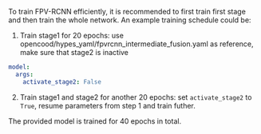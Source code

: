 To train FPV-RCNN efficiently, it is recommended to first train first stage and then train the whole network.
An example training schedule could be: 
1. Train stage1 for 20 epochs: use opencood/hypes_yaml/fpvrcnn_intermediate_fusion.yaml as reference, make sure that stage2 is inactive
```yaml
model:
  args:
    activate_stage2: False
```

2. Train stage1 and stage2 for another 20 epochs: set ```activate_stage2``` to ```True```, resume parameters from step 1 and train futher. 

The provided model is trained for 40 epochs in total.